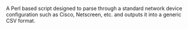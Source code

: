 A Perl based script designed to parse through a standard network device configuration such as Cisco, Netscreen, etc. and outputs it into a generic CSV format.